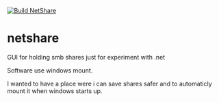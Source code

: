 [![Build NetShare](https://github.com/neisep/netshare/actions/workflows/main.yml/badge.svg)](https://github.com/neisep/netshare/actions/workflows/main.yml)

# netshare
GUI for holding smb shares just for experiment with .net

Software use windows mount.

I wanted to have a place were i can save shares safer and to automaticly mount it when windows starts up.
